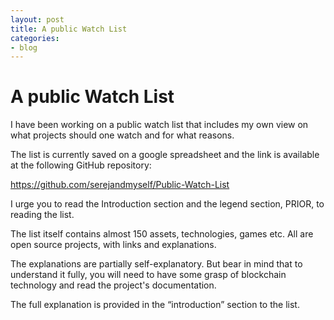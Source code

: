 ```yaml
---
layout: post
title: A public Watch List
categories:
- blog
---
```


# A public Watch List

I have been working on a public watch list that includes my own view on what projects should one watch and for what reasons.

The list is currently saved on a google spreadsheet and the link is available at the following GitHub repository:

https://github.com/serejandmyself/Public-Watch-List

I urge you to read the Introduction section and the legend section, PRIOR, to reading the list.

The list itself contains almost 150 assets, technologies, games etc. All are open source projects, with links and explanations.

The explanations are partially self-explanatory. But bear in mind that to understand it fully, you will need to have some grasp of blockchain technology and read the project's documentation.

The full explanation is provided in the “introduction” section to the list.


